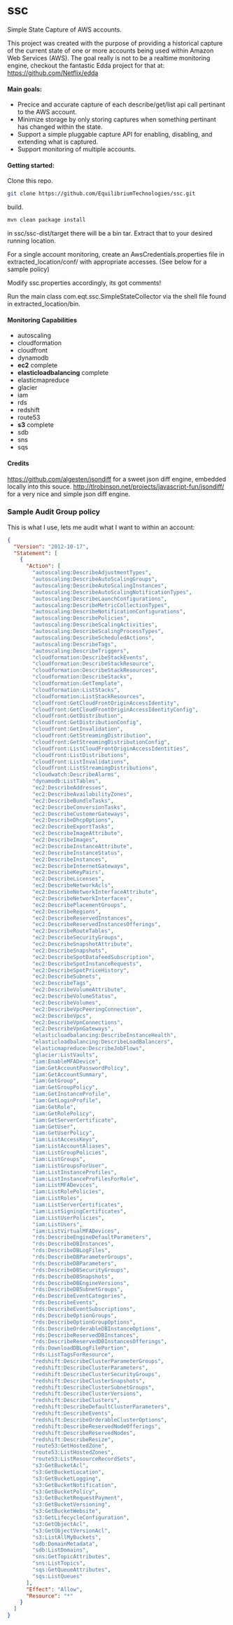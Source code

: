 ssc
===

Simple State Capture of AWS accounts.

This project was created with the purpose of providing a historical capture of the current state of one or more accounts being used within Amazon Web Services (AWS).  The goal really is not to be a realtime monitoring engine, checkout the fantastic Edda project for that at: https://github.com/Netflix/edda

#### Main goals: 
* Precice and accurate capture of each describe/get/list api call pertinant to the AWS account.
* Minimize storage by only storing captures when something pertinant has changed within the state.
* Support a simple pluggable capture API for enabling, disabling, and extending what is captured.
* Support monitoring of multiple accounts.

#### Getting started:

Clone this repo.

```bash
git clone https://github.com/EquilibriumTechnologies/ssc.git
```

build.

``` bash
mvn clean package install
```

in ssc/ssc-dist/target there will be a bin tar.  Extract that to your desired running location.

For a single account monitoring, create an AwsCredentials.properties file in extracted_location/conf/ with appropriate accesses. (See below for a sample policy)

Modify ssc.properties accordingly, its got comments!

Run the main class com.eqt.ssc.SimpleStateCollector via the shell file found in extracted_location/bin.

#### Monitoring Capabilities
* autoscaling
* cloudformation
* cloudfront
* dynamodb
* **ec2** complete
* **elasticloadbalancing** complete
* elasticmapreduce
* glacier
* iam
* rds
* redshift
* route53
* **s3** complete
* sdb
* sns
* sqs


#### Credits
https://github.com/algesten/jsondiff for a sweet json diff engine, embedded locally into this souce.
http://tlrobinson.net/projects/javascript-fun/jsondiff/ for a very nice and simple json diff engine.

### Sample Audit Group policy
This is what I use, lets me audit what I want to within an account:

```json
{
  "Version": "2012-10-17",
  "Statement": [
    {
      "Action": [
        "autoscaling:DescribeAdjustmentTypes",
        "autoscaling:DescribeAutoScalingGroups",
        "autoscaling:DescribeAutoScalingInstances",
        "autoscaling:DescribeAutoScalingNotificationTypes",
        "autoscaling:DescribeLaunchConfigurations",
        "autoscaling:DescribeMetricCollectionTypes",
        "autoscaling:DescribeNotificationConfigurations",
        "autoscaling:DescribePolicies",
        "autoscaling:DescribeScalingActivities",
        "autoscaling:DescribeScalingProcessTypes",
        "autoscaling:DescribeScheduledActions",
        "autoscaling:DescribeTags",
        "autoscaling:DescribeTriggers",
        "cloudformation:DescribeStackEvents",
        "cloudformation:DescribeStackResource",
        "cloudformation:DescribeStackResources",
        "cloudformation:DescribeStacks",
        "cloudformation:GetTemplate",
        "cloudformation:ListStacks",
        "cloudformation:ListStackResources",
        "cloudfront:GetCloudFrontOriginAccessIdentity",
        "cloudfront:GetCloudFrontOriginAccessIdentityConfig",
        "cloudfront:GetDistribution",
        "cloudfront:GetDistributionConfig",
        "cloudfront:GetInvalidation",
        "cloudfront:GetStreamingDistribution",
        "cloudfront:GetStreamingDistributionConfig",
        "cloudfront:ListCloudFrontOriginAccessIdentities",
        "cloudfront:ListDistributions",
        "cloudfront:ListInvalidations",
        "cloudfront:ListStreamingDistributions",
        "cloudwatch:DescribeAlarms",
        "dynamodb:ListTables",
        "ec2:DescribeAddresses",
        "ec2:DescribeAvailabilityZones",
        "ec2:DescribeBundleTasks",
        "ec2:DescribeConversionTasks",
        "ec2:DescribeCustomerGateways",
        "ec2:DescribeDhcpOptions",
        "ec2:DescribeExportTasks",
        "ec2:DescribeImageAttribute",
        "ec2:DescribeImages",
        "ec2:DescribeInstanceAttribute",
        "ec2:DescribeInstanceStatus",
        "ec2:DescribeInstances",
        "ec2:DescribeInternetGateways",
        "ec2:DescribeKeyPairs",
        "ec2:DescribeLicenses",
        "ec2:DescribeNetworkAcls",
        "ec2:DescribeNetworkInterfaceAttribute",
        "ec2:DescribeNetworkInterfaces",
        "ec2:DescribePlacementGroups",
        "ec2:DescribeRegions",
        "ec2:DescribeReservedInstances",
        "ec2:DescribeReservedInstancesOfferings",
        "ec2:DescribeRouteTables",
        "ec2:DescribeSecurityGroups",
        "ec2:DescribeSnapshotAttribute",
        "ec2:DescribeSnapshots",
        "ec2:DescribeSpotDatafeedSubscription",
        "ec2:DescribeSpotInstanceRequests",
        "ec2:DescribeSpotPriceHistory",
        "ec2:DescribeSubnets",
        "ec2:DescribeTags",
        "ec2:DescribeVolumeAttribute",
        "ec2:DescribeVolumeStatus",
        "ec2:DescribeVolumes",
        "ec2:DescribeVpcPeeringConnection",
        "ec2:DescribeVpcs",
        "ec2:DescribeVpnConnections",
        "ec2:DescribeVpnGateways",
        "elasticloadbalancing:DescribeInstanceHealth",
        "elasticloadbalancing:DescribeLoadBalancers",
        "elasticmapreduce:DescribeJobFlows",
        "glacier:ListVaults",
        "iam:EnableMFADevice",
        "iam:GetAccountPasswordPolicy",
        "iam:GetAccountSummary",
        "iam:GetGroup",
        "iam:GetGroupPolicy",
        "iam:GetInstanceProfile",
        "iam:GetLoginProfile",
        "iam:GetRole",
        "iam:GetRolePolicy",
        "iam:GetServerCertificate",
        "iam:GetUser",
        "iam:GetUserPolicy",
        "iam:ListAccessKeys",
        "iam:ListAccountAliases",
        "iam:ListGroupPolicies",
        "iam:ListGroups",
        "iam:ListGroupsForUser",
        "iam:ListInstanceProfiles",
        "iam:ListInstanceProfilesForRole",
        "iam:ListMFADevices",
        "iam:ListRolePolicies",
        "iam:ListRoles",
        "iam:ListServerCertificates",
        "iam:ListSigningCertificates",
        "iam:ListUserPolicies",
        "iam:ListUsers",
        "iam:ListVirtualMFADevices",
        "rds:DescribeEngineDefaultParameters",
        "rds:DescribeDBInstances",
        "rds:DescribeDBLogFiles",
        "rds:DescribeDBParameterGroups",
        "rds:DescribeDBParameters",
        "rds:DescribeDBSecurityGroups",
        "rds:DescribeDBSnapshots",
        "rds:DescribeDBEngineVersions",
        "rds:DescribeDBSubnetGroups",
        "rds:DescribeEventCategories",
        "rds:DescribeEvents",
        "rds:DescribeEventSubscriptions",
        "rds:DescribeOptionGroups",
        "rds:DescribeOptionGroupOptions",
        "rds:DescribeOrderableDBInstanceOptions",
        "rds:DescribeReservedDBInstances",
        "rds:DescribeReservedDBInstancesOfferings",
        "rds:DownloadDBLogFilePortion",
        "rds:ListTagsForResource",
        "redshift:DescribeClusterParameterGroups",
        "redshift:DescribeClusterParameters",
        "redshift:DescribeClusterSecurityGroups",
        "redshift:DescribeClusterSnapshots",
        "redshift:DescribeClusterSubnetGroups",
        "redshift:DescribeClusterVersions",
        "redshift:DescribeClusters",
        "redshift:DescribeDefaultClusterParameters",
        "redshift:DescribeEvents",
        "redshift:DescribeOrderableClusterOptions",
        "redshift:DescribeReservedNodeOfferings",
        "redshift:DescribeReservedNodes",
        "redshift:DescribeResize",
        "route53:GetHostedZone",
        "route53:ListHostedZones",
        "route53:ListResourceRecordSets",
        "s3:GetBucketAcl",
        "s3:GetBucketLocation",
        "s3:GetBucketLogging",
        "s3:GetBucketNotification",
        "s3:GetBucketPolicy",
        "s3:GetBucketRequestPayment",
        "s3:GetBucketVersioning",
        "s3:GetBucketWebsite",
        "s3:GetLifecycleConfiguration",
        "s3:GetObjectAcl",
        "s3:GetObjectVersionAcl",
        "s3:ListAllMyBuckets",
        "sdb:DomainMetadata",
        "sdb:ListDomains",
        "sns:GetTopicAttributes",
        "sns:ListTopics",
        "sqs:GetQueueAttributes",
        "sqs:ListQueues"
      ],
      "Effect": "Allow",
      "Resource": "*"
    }
  ]
}
```
